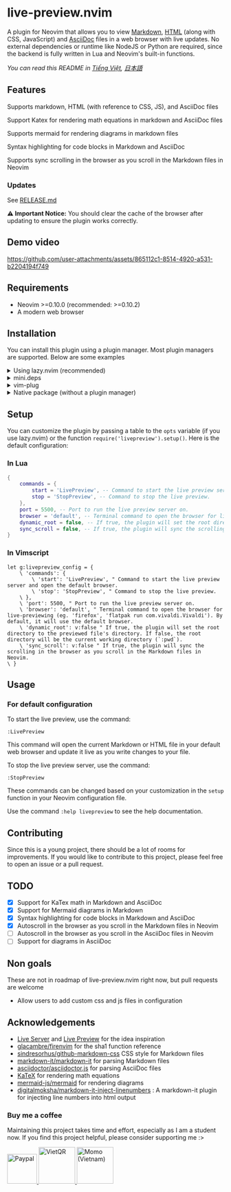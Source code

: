 # live-preview.nvim
A plugin for Neovim that allows you to view [Markdown](https://en.wikipedia.org/wiki/Markdown), [HTML](https://en.wikipedia.org/wiki/HTML) (along with CSS, JavaScript) and [AsciiDoc](https://asciidoc.org/) files in a web browser with live updates. No external dependencies or runtime like NodeJS or Python are required, since the backend is fully written in Lua and Neovim's built-in functions.

_You can read this README in [Tiếng Việt](README.vi.md), [日本語](README.ja.md)_

## Features
Supports markdown, HTML (with reference to CSS, JS), and AsciiDoc files

Support Katex for rendering math equations in markdown and AsciiDoc files

Supports mermaid for rendering diagrams in markdown files

Syntax highlighting for code blocks in Markdown and AsciiDoc

Supports sync scrolling in the browser as you scroll in the Markdown files in Neovim

### Updates

See [RELEASE.md](RELEASE.md) 

**⚠️ Important Notice:** You should clear the cache of the browser after updating to ensure the plugin works correctly.

## Demo video

https://github.com/user-attachments/assets/865112c1-8514-4920-a531-b2204194f749

## Requirements

- Neovim >=0.10.0
    (recommended: >=0.10.2)
- A modern web browser

## Installation

You can install this plugin using a plugin manager. Most plugin managers are supported. Below are some examples
<details>
<summary>Using lazy.nvim (recommended)</summary>

```lua
require("lazy").setup({
    {
        'brianhuster/live-preview.nvim',
        dependencies = {'brianhuster/autosave.nvim'}, -- Not required, but recomended for autosaving
        opts = {},
   }
})
```

</details>

<details>
<summary>mini.deps</summary>

```lua
MiniDeps.add({
    source = 'brianhuster/live-preview.nvim',
    depends = { 'brianhuster/autosave.nvim' }, -- Not required, but recomended for autosaving
})
require('livepreview').setup()
```

</details>

<details>
<summary>vim-plug</summary>

```vim
Plug 'brianhuster/live-preview.nvim'
Plug 'brianhuster/autosave.nvim' " Not required, but recomended for autosaving

let g:livepreview_config = {} " Optional configuration. 
lua require('livepreview').setup(vim.g.livepreview_config) " Required to enable the plugin
```

</details>

<details>
<summary>Native package (without a plugin manager)</summary>

- **Linux, MacOS, Unix-based**

```sh
git clone --depth 1 https://github.com/brianhuster/live-preview.nvim ~/.config/nvim/pack/brianhuster/start/live-preview.nvim
```

- **Windows (Powershell)**

```powershell
git clone --depth 1 https://github.com/brianhuster/live-preview.nvim "$HOME/AppData/Local/nvim/pack/brianhuster/start/live-preview.nvim"
```

You must add the line `require('livepreview').setup()` (Lua) or `lua require('livepreview').setup()` (Vimscript) to your Neovim configuration file to enable the plugin.
</details>

## Setup

You can customize the plugin by passing a table to the `opts` variable (if you use lazy.nvim) or the function `require('livepreview').setup()`. Here is the default configuration:

### In Lua

```lua
{
    commands = {
        start = 'LivePreview', -- Command to start the live preview server and open the default browser.
        stop = 'StopPreview', -- Command to stop the live preview. 
    },
    port = 5500, -- Port to run the live preview server on.
    browser = 'default', -- Terminal command to open the browser for live-previewing (eg. 'firefox', 'flatpak run com.vivaldi.Vivaldi'). By default, it will use the default browser.
    dynamic_root = false, -- If true, the plugin will set the root directory to the previewed file's directory. If false, the root directory will be the current working directory (`:lua print(vim.uv.cwd())`).
    sync_scroll = false, -- If true, the plugin will sync the scrolling in the browser as you scroll in the Markdown files in Neovim.
}
```

### In Vimscript

```vim
let g:livepreview_config = {
    \ 'commands': {
        \ 'start': 'LivePreview', " Command to start the live preview server and open the default browser.
        \ 'stop': 'StopPreview', " Command to stop the live preview. 
    \ },
    \ 'port': 5500, " Port to run the live preview server on.
    \ 'browser': 'default', " Terminal command to open the browser for live-previewing (eg. 'firefox', 'flatpak run com.vivaldi.Vivaldi'). By default, it will use the default browser.
    \ 'dynamic_root': v:false " If true, the plugin will set the root directory to the previewed file's directory. If false, the root directory will be the current working directory (`:pwd`).
    \ 'sync_scroll': v:false " If true, the plugin will sync the scrolling in the browser as you scroll in the Markdown files in Neovim.
\ }
```

## Usage

### For default configuration 

To start the live preview, use the command:

`:LivePreview`

This command will open the current Markdown or HTML file in your default web browser and update it live as you write changes to your file.

To stop the live preview server, use the command:

`:StopPreview`

These commands can be changed based on your customization in the `setup` function in your Neovim configuration file. 

Use the command `:help livepreview` to see the help documentation.

## Contributing

Since this is a young project, there should be a lot of rooms for improvements. If you would like to contribute to this project, please feel free to open an issue or a pull request.

## TODO
- [x] Support for KaTex math in Markdown and AsciiDoc
- [x] Support for Mermaid diagrams in Markdown
- [x] Syntax highlighting for code blocks in Markdown and AsciiDoc
- [x] Autoscroll in the browser as you scroll in the Markdown files in Neovim
- [ ] Autoscroll in the browser as you scroll in the AsciiDoc files in Neovim
- [ ] Support for diagrams in AsciiDoc

## Non goals

These are not in roadmap of live-preview.nvim right now, but pull requests are welcome
- Allow users to add custom css and js files in configuration

## Acknowledgements
* [Live Server](https://marketplace.visualstudio.com/items?itemName=ritwickdey.LiveServer) and [Live Preview](https://marketplace.visualstudio.com/items?itemName=ms-vscode.live-server) for the idea inspiration
* [glacambre/firenvim](https://github.com/glacambre/firenvim) for the sha1 function reference
* [sindresorhus/github-markdown-css](https://github.com/sindresorhus/github-markdown-css) CSS style for Markdown files
* [markdown-it/markdown-it](https://github.com/markdown-it/markdown-it) for parsing Markdown files
* [asciidoctor/asciidoctor.js](https://github.com/asciidoctor/asciidoctor.js) for parsing AsciiDoc files
* [KaTeX](https://github.com/KaTeX/KaTeX) for rendering math equations
* [mermaid-js/mermaid](https://github.com/mermaid-js/mermaid) for rendering diagrams
* [digitalmoksha/markdown-it-inject-linenumbers](https://github.com/digitalmoksha/markdown-it-inject-linenumbers) : A markdown-it plugin for injecting line numbers into html output

### Buy me a coffee
Maintaining this project takes time and effort, especially as I am a student now. If you find this project helpful, please consider supporting me :>

<a href="https://paypal.me/brianphambinhan">
    <img src="https://www.paypalobjects.com/webstatic/mktg/logo/pp_cc_mark_111x69.jpg" alt="Paypal" style="height: 69px;">
</a>
<a href="https://img.vietqr.io/image/mb-9704229209586831984-print.png?addInfo=Donate%20for%20livepreview%20plugin%20nvim&accountName=PHAM%20BINH%20AN">
    <img src="https://github.com/user-attachments/assets/f28049dc-ce7c-4975-a85e-be36612fd061" alt="VietQR" style="height: 85px;">
</a>
<a href="https://me.momo.vn/brianphambinhan">
    <img src="https://github.com/user-attachments/assets/3907d317-b62f-43f5-a231-3ec7eb4eaa1b" alt="Momo (Vietnam)" style="height: 85px;">
</a>

